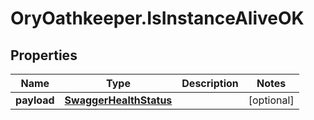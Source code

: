 # OryOathkeeper.IsInstanceAliveOK

## Properties

| Name        | Type                                              | Description | Notes      |
| ----------- | ------------------------------------------------- | ----------- | ---------- |
| **payload** | [**SwaggerHealthStatus**](SwaggerHealthStatus.md) |             | [optional] |
